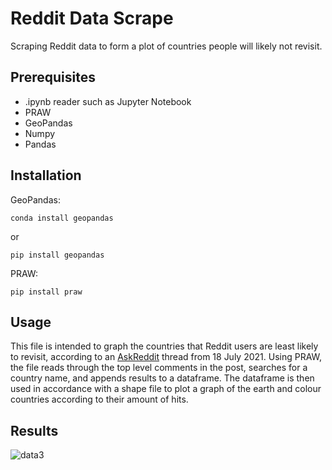 # Reddit Data Scrape

Scraping Reddit data to form a plot of countries people will likely not revisit.

## Prerequisites


- .ipynb reader such as Jupyter Notebook
- PRAW
- GeoPandas
- Numpy
- Pandas


## Installation


GeoPandas:

`conda install geopandas`

or 

`pip install geopandas`


PRAW:

`pip install praw`


## Usage


This file is intended to graph the countries that Reddit users are least likely to revisit, according to an [AskReddit](https://www.reddit.com/r/AskReddit/comments/om38bx/what_is_one_country_that_you_will_never_visit/) thread from 18 July 2021.
Using PRAW, the file reads through the top level comments in the post, searches for a country name, and appends  results to a dataframe. The dataframe is then used in accordance with a shape file to plot a graph of the earth and colour countries according to their amount of hits.


## Results

![data3](https://user-images.githubusercontent.com/38352176/128018739-e25ed040-4386-4b85-8ffc-a954dd7a62e2.PNG)

